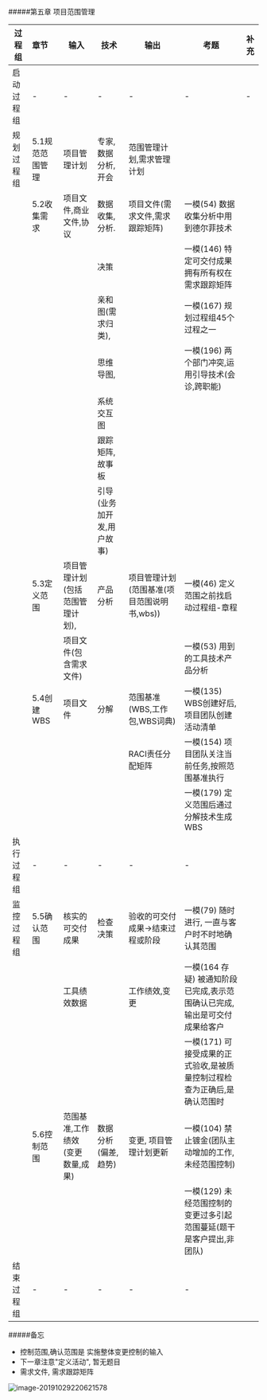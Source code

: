 

#####第五章 项目范围管理

|过程组|章节|输入|技术|输出|考题|补充|
| --- |:--|---------------------------|---|--|--|--|
|启动过程组|-|-|-|-|-|-|
|规划过程组|5.1规范范围管理|项目管理计划|专家,数据分析,开会|范围管理计划,需求管理计划|||
||5.2收集需求|项目文件,商业文件,协议|数据收集,分析.|项目文件(需求文件,需求跟踪矩阵)|一模(54) 数据收集分析中用到德尔菲技术||
||||决策||一模(146) 特定可交付成果拥有所有权在需求跟踪矩阵||
||||亲和图(需求归类),||一模(167) 规划过程组45个过程之一||
||||思维导图,||一模(196) 两个部门冲突,运用引导技术(会诊,跨职能)||
||||系统交互图||||
||||跟踪矩阵,故事板||||
||||引导(业务加开发,用户故事)||||
||5.3定义范围|项目管理计划(包括范围管理计划),|产品分析|项目管理计划(范围基准(项目范围说明书,wbs))|一模(46) 定义范围之前找启动过程组-章程||
|||项目文件(包含需求文件)|||一模(53) 用到的工具技术产品分析||
||5.4创建WBS|项目文件|分解|范围基准(WBS,工作包,WBS词典)|一模(135) WBS创建好后,项目团队创建活动清单||
|||||RACI责任分配矩阵|一模(154) 项目团队关注当前任务,按照范围基准执行||
||||||一模(179) 定义范围后通过分解技术生成WBS||
|执行过程组|-|-|-|-|-||
|监控过程组|5.5确认范围|核实的可交付成果|检查决策|验收的可交付成果->结束过程或阶段|一模(79) 随时进行, 一直与客户时不时地确认其范围||
|||工具绩效数据||工作绩效,变更|一模(164 存疑) 被通知阶段已完成,表示范围确认已完成,输出是可交付成果给客户||
||||||一模(171) 可接受成果的正式验收,是被质量控制过程检查为正确后,是确认范围时||
||5.6控制范围|范围基准,工作绩效(变更数量,成果)|数据分析(偏差,趋势)|变更, 项目管理计划更新|一模(104) 禁止镀金(团队主动增加的工作,未经范围控制)||
||||||一模(129) 未经范围控制的变更过多引起范围蔓延(题干是客户提出,非团队)||
|结束过程组|-|-|-|-|-||

#####备忘

- 控制范围,确认范围是 实施整体变更控制的输入
- 下一章注意"定义活动", 暂无题目
- 需求文件, 需求跟踪矩阵



![image-20191029220621578](/Users/harlan/b/note/zlinks/pic/image-20191029220621578.png)